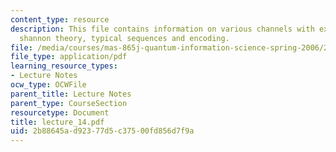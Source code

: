 ```yaml
---
content_type: resource
description: This file contains information on various channels with examples, classical
  shannon theory, typical sequences and encoding.
file: /media/courses/mas-865j-quantum-information-science-spring-2006/2b88645ad92377d5c37500fd856d7f9a_lecture_14.pdf
file_type: application/pdf
learning_resource_types:
- Lecture Notes
ocw_type: OCWFile
parent_title: Lecture Notes
parent_type: CourseSection
resourcetype: Document
title: lecture_14.pdf
uid: 2b88645a-d923-77d5-c375-00fd856d7f9a
---
```

